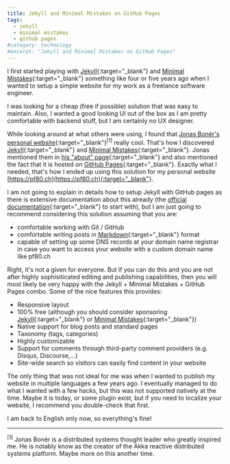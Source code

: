 ```yaml
---
title: Jekyll and Minimal Mistakes on GitHub Pages
tags:
  - jekyll
  - minimal mistakes
  - github pages
#category: technology
#excerpt: "Jekyll and Minimal Mistakes on GitHub Pages"
---
```


I first started playing with [Jekyll](https://jekyllrb.com/){:target="_blank"} and [Minimal Mistakes](https://mmistakes.github.io/minimal-mistakes/){:target="_blank"} something like four or five years ago when I wanted to setup a simple website for my work as a freelance software engineer.

I was looking for a cheap (free if possible) solution that was easy to maintain. Also, I wanted a good looking UI out of the box as I am pretty comfortable with backend stuff, but I am certainly no UX designer.

<!--more-->

While looking around at what others were using, I found that [Jonas Bonér's personal website](http://jonasboner.com){:target="_blank"}<sup>[1]</sup> really cool. That's how I discovered [Jekyll](https://jekyllrb.com){:target="_blank"} and [Minimal Mistakes](https://mmistakes.github.io/minimal-mistakes/){:target="_blank"}. Jonas mentioned them in [his "about" page](http://jonasboner.com/about/){:target="_blank"} and also mentioned the fact that it is hosted on [GitHub Pages](https://pages.github.com/){:target="_blank"}. Exactly what I needed, that's how I ended up using this solution for my personal website [https://pf80.ch](https://pf80.ch){:target="_blank"}.

I am not going to explain in details how to setup Jekyll with GitHub pages as there is extensive documentation about this already (the [official documentation](https://jekyllrb.com/docs/github-pages){:target="_blank"} to start with), but I am just going to recommend considering this solution assuming that you are:

* comfortable working with Git / GitHub
* comfortable writing posts in [Markdown](https://en.wikipedia.org/wiki/Markdown){:target="_blank"} format
* capable of setting up some DNS records at your domain name registrar in case you want to access your website with a custom domain name like pf80.ch

Right, it's not a given for everyone. But if you can do this and you are not after highly sophisiticated editing and publishing capabilities, then you will most likely be very happy with the Jekyll + Minimal Mistakes + GitHub Pages combo. Some of the nice features this provides:

* Responsive layout
* 100% free (although you should consider sponsoring [Jekyll](https://opencollective.com/jekyll){:target="_blank"} or [Minimal Mistakes](https://github.com/sponsors/mmistakes){:target="_blank"})
* Native support for blog posts and standard pages
* Taxonomy (tags, categories)
* Highly customizable
* Support for comments through third-party comment providers (e.g. Disqus, Discourse,...)
* Site-wide search so visitors can easily find content in your website

The only thing that was not ideal for me was when I wanted to publish my website in multiple languages a few years ago. I eventually managed to do what I wanted with a few hacks, but this was not supported natively at the time. Maybe it is today, or some plugin exist, but if you need to localize your website, I recommend you double-check that first.

I am back to English only now, so everything's fine!

---

<sup>[1]</sup> Jonas Bonér is a distributed systems thought leader who greatly inspired me. He is notably know as the creator of the Akka reactive distributed systems platform. Maybe more on this another time.

